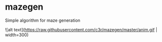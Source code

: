 # mazegen
Simple algorithm for maze generation

![alt text](https://raw.githubusercontent.com/c3r/mazegen/master/anim.gif | width=300)
